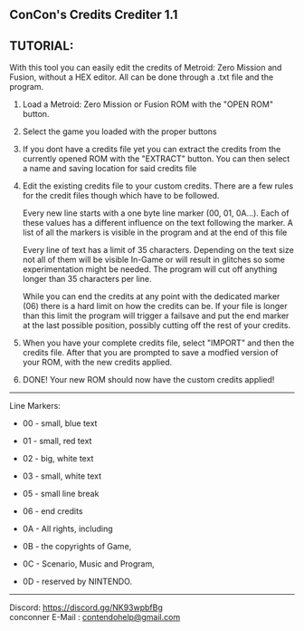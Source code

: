 ConCon's Credits Crediter 1.1
-----------------------------

## TUTORIAL:  
With this tool you can easily edit the credits of Metroid: Zero Mission and Fusion, without
a HEX editor. All can be done through a .txt file and the program.

1. Load a Metroid: Zero Mission or Fusion ROM with the "OPEN ROM" button.

2. Select the game you loaded with the proper buttons

3. If you dont have a credits file yet you can extract the credits from the
   currently opened ROM with the "EXTRACT" button. You can then select a name
   and saving location for said credits file

4. Edit the existing credits file to your custom credits. There are a few rules
   for the credit files though which have to be followed.
   
   Every new line starts with a one byte line marker (00, 01, 0A...).
   Each of these values has a different influence on the text following the marker.
   A list of all the markers is visible in the program and at the end of this file

   Every line of text has a limit of 35 characters. Depending on the text size
   not all of them will be visible In-Game or will result in glitches so some
   experimentation might be needed. The program will cut off anything longer than
   35 characters per line.

   While you can end the credits at any point with the dedicated marker (06) there
   is a hard limit on how the credits can be. If your file is longer than this limit
   the program will trigger a failsave and put the end marker at the last possible
   position, possibly cutting off the rest of your credits.

5. When you have your complete credits file, select "IMPORT" and then the credits
   file. After that you are prompted to save a modfied version of your ROM, with
   the new credits applied.

6. DONE! Your new ROM should now have the custom credits applied!


-----------------------------



Line Markers:
 * 00 - small, blue text
 * 01 - small, red text
 * 02 - big, white text
 * 03 - small, white text
 * 05 - small line break
 * 06 - end credits
 
 * 0A - All rights, including
 * 0B - the copyrights of Game,
 * 0C - Scenario, Music and Program,
 * 0D - reserved by NINTENDO.



-----------------------------



Discord: https://discord.gg/NK93wpbfBg  
conconner
E-Mail : contendohelp@gmail.com
